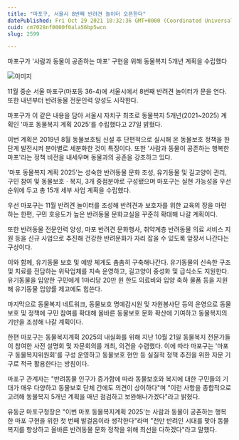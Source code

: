 ```yaml
---
title: "마포구, 서울시 8번째 반려견 놀이터 오픈한다"
datePublished: Fri Oct 29 2021 10:32:36 GMT+0000 (Coordinated Universal Time)
cuid: cm7028nf0000f0ala56bp5wcn
slug: 2599

---
```



마포구가 '사람과 동물이 공존하는 마포' 구현을 위해 동물복지 5개년 계획을 수립했다

![이미지](https://cdn.hashnode.com/res/hashnode/image/upload/v1739252847744/8eea4bc3-f075-4ac0-848a-c9d3164e2c15.jpeg)

11월 중순 서울 마포구(마포동 36-4)에 서울시에서 8번째 반려견 놀이터가 문을 연다. 또한 내년부터 반려동물 전문인력 양성도 시작한다.

마포구가 이 같은 내용을 담아 서울시 자치구 최초로 동물복지 5개년(2021~2025) 계획인 '마포 동물복지 계획 2025'를 수립했다고 27일 밝혔다.

이번 계획은 2019년 8월 동물보호팀 신설 후 단편적으로 실시해 온 동물보호 정책을 한 단계 발전시켜 분야별로 세분화한 것이 특징이다. 또한 '사람과 동물이 공존하는 행복한 마포'라는 정책 비전을 내세우며 동물과의 공존을 강조하고 있다.

'마포 동물복지 계획 2025'는 성숙한 반려동물 문화 조성, 유기동물 및 길고양이 관리, 구민 참여 및 동물보호ㆍ복지, 3개 중점분야로 구성됐으며 마포구는 실현 가능성을 우선순위에 두고 총 15개 세부 사업 계획을 수립했다.

우선 마포구는 11월 반려견 놀이터를 조성해 반려견과 보호자를 위한 교육의 장을 마련하는 한편, 구민 호응도가 높은 반려동물 문화교실을 꾸준히 확대해 나갈 계획이다.

또한 반려동물 전문인력 양성, 마포 반려견 문화행사, 취약계층 반려동물 의료 서비스 지원 등을 신규 사업으로 추진해 건강한 반려문화가 자리 잡을 수 있도록 앞장서 나간다는 구상이다.

이와 함께, 유기동물 보호 및 예방 체계도 촘촘히 구축해나간다. 유기동물의 신속한 구조 및 치료를 전담하는 위탁업체를 지속 운영하고, 길고양이 중성화 및 급식소도 지원한다. 유기동물을 입양한 구민에게 1마리당 20만 원 한도 의료비와 입양 축하 물품 등을 지원해 유기동물 입양률 제고에도 힘쓴다.

마지막으로 동물복지 네트워크, 동물보호 명예감시원 및 자원봉사단 등의 운영으로 동물보호 및 정책에 구민 참여를 확대해 올바른 동물보호 문화 확산에 기여하고 동물복지의 기반을 조성해 나갈 계획이다.

한편 마포구는 동물복지계획 2025의 내실화를 위해 지난 10월 21일 동물복지 전문가들이 참여한 사전 설명회 및 자문회의를 개최, 의견을 수렴했다. 이에 따라 마포구는 '마포구 동물복지위원회'를 구성 운영하고 동물보호 현안 등 실질적 정책 추진을 위한 자문 기구로 적극 활용한다는 방침이다.

마포구 관계자는 "반려동물 인구가 증가함에 따라 동물보호와 복지에 대한 구민들의 기대가 매우 다양하고 동물보호 단체 간에도 의견이 상이하다"며 "이런 사항을 종합적으로 고려해 동물복지 5개년 계획을 매년 점검하고 보완해나가겠다"라고 밝혔다.

유동균 마포구청장은 "이번 마포 동물복지계획 2025'는 사람과 동물이 공존하는 행복한 마포 구현을 위한 첫 번째 발걸음이라 생각한다"라며 "천만 반려인 시대를 맞아 동물복지를 향상하고 올바른 반려동물 문화 정착을 위해 최선을 다하겠다"라고 말했다.
